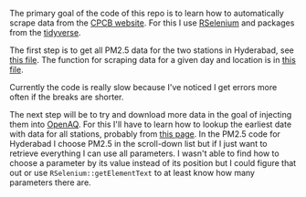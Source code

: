The primary goal of the code of this repo is to learn how to automatically scrape data from the [CPCB website](http://www.cpcb.gov.in/CAAQM/frmUserAvgReportCriteria.aspx). For this I use [RSelenium](https://github.com/ropensci/RSelenium) and packages from the [tidyverse](https://github.com/hadley/tidyverse).

The first step is to get all PM2.5 data for the two stations in Hyderabad, see [this file](code/pm25_hyderabad.R). The function for scraping data for a given day and location is in [this file](code/utils.R).

Currently the code is really slow because I've noticed I get errors more often if the breaks are shorter. 

The next step will be to try and download more data in the goal of injecting them into [OpenAQ](https://openaq.org/). For this I'll have to learn how to lookup the earliest date with data for all stations, probably from [this page](http://www.cpcb.gov.in/CAAQM/Auth/frmViewReportNew.aspx). In the PM2.5 code for Hyderabad I choose PM2.5 in the scroll-down list but if I just want to retrieve everything I can use all parameters. I wasn't able to find how to choose a parameter by its value instead of its position but I could figure that out or use `RSelenium::getElementText` to at least know how many parameters there are.